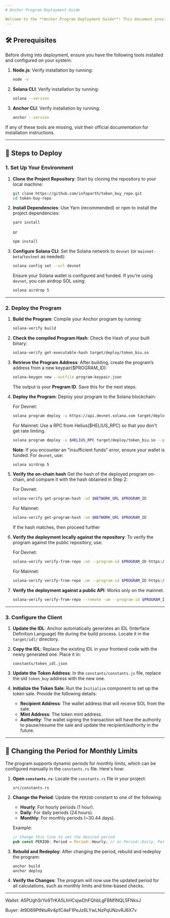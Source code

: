 ```yaml
---
# Anchor Program Deployment Guide

Welcome to the **Anchor Program Deployment Guide**! This document provides a step-by-step walkthrough to deploy your Anchor program on the Solana blockchain. Whether you're a seasoned developer or just getting started, this guide will help you navigate the process with ease.
---
```


## 🛠️ Prerequisites

Before diving into deployment, ensure you have the following tools installed and configured on your system:

1. **Node.js**: Verify installation by running:

   ```bash
   node -v
   ```

2. **Solana CLI**: Verify installation by running:

   ```bash
   solana --version
   ```

3. **Anchor CLI**: Verify installation by running:

   ```bash
   anchor --version
   ```

If any of these tools are missing, visit their official documentation for installation instructions.

---

## 🚀 Steps to Deploy

### 1. Set Up Your Environment

1. **Clone the Project Repository**:
   Start by cloning the repository to your local machine:

   ```bash
   git clone https://github.com/infoparth/token_buy_repo.git
   cd token-buy-repo
   ```

2. **Install Dependencies**:
   Use Yarn (recommended) or npm to install the project dependencies:

   ```bash
   yarn install
   ```

   or

   ```bash
   npm install
   ```

3. **Configure Solana CLI**:
   Set the Solana network to `devnet` (or `mainnet-beta`/`testnet` as needed):

   ```bash
   solana config set --url devnet
   ```

   Ensure your Solana wallet is configured and funded. If you’re using `devnet`, you can airdrop SOL using:

   ```bash
   solana airdrop 5
   ```

---

### 2. Deploy the Program

1. **Build the Program**:
   Compile your Anchor program by running:

   ```bash
   solana-verify build
   ```

2. **Check the compiled Program Hash**:
   Check the Hash of your built binary:

   ```bash
   solana-verify get-executable-hash target/deploy/token_biu.so
   ```

3. **Retrieve the Program Address**:
   After building, create the program’s address from a new keypair($PROGRAM_ID):

   ```bash
   solana-keygen new --outfile program-keypair.json
   ```

   The output is your **Program ID**. Save this for the next steps.

4. **Deploy the Program**:
   Deploy your program to the Solana blockchain:

   For Devnet:

   ```bash
   solana program deploy -u https://api.devnet.solana.com target/deploy/token_biu.so --program-id program-keypair.json --with-compute-unit-price 10000 --max-sign-attempts 1000 --use-rpc
   ```

   For Mainnet: Use a RPC from Helius($HELIUS_RPC) so that you don't get rate limting.

   ```bash
   solana program deploy -u $HELIUS_RPC target/deploy/token_biu.so --program-id program-keypair.json --with-compute-unit-price 10000 --max-sign-attempts 1000 --use-rpc
   ```


   **Note**: If you encounter an "insufficient funds" error, ensure your wallet is funded. For `devnet`, use:

   ```bash
   solana airdrop 5
   ```

5. **Verify the on-chain hash**
   Get the hash of the deployed program on-chain, and compare it with the hash obtained in Step 2:

   For Devnet: 

   ```bash
   solana-verify get-program-hash -ud $NETWORK_URL $PROGRAM_ID
   ```

   For Mainnet: 

   ```bash
   solana-verify get-program-hash -um $NETWORK_URL $PROGRAM_ID
   ```

   If the hash matches, then proceed further

6. **Verify the deployment locally against the repository**:
   To verify the program against the public repository, use:

   For Devnet:

   ```bash
   solana-verify verify-from-repo -ud --program-id $PROGRAM_ID https://github.com/infoparth/token_buy_repo --commit-hash $COMMIT_HASH --library-name token_biu
   ```

   For Mainnet:

   ```bash
   solana-verify verify-from-repo -um --program-id $PROGRAM_ID https://github.com/infoparth/token_buy_repo --commit-hash $COMMIT_HASH --library-name token_biu 
   ```

7. **Verify the deployment against a public API**:
   Works only on the mainnet.

   ```bash
   solana-verify verify-from-repo --remote -um --program-id $PROGRAM_ID https://github.com/infoparth/token_buy_repo
   ```   
---

### 3. Configure the Client

1. **Update the IDL**:
   Anchor automatically generates an IDL (Interface Definition Language) file during the build process. Locate it in the `target/idl/` directory.

2. **Copy the IDL**:
   Replace the existing IDL in your frontend code with the newly generated one. Place it in:

   ```
   constants/token_idl.json
   ```

3. **Update the Token Address**:
   In the `constants/constants.js` file, replace the old `token_buy` address with the new one.

4. **Initialize the Token Sale**:
   Run the `Initialize` component to set up the token sale. Provide the following details:
   - **Recipient Address**: The wallet address that will receive SOL from the sale.
   - **Mint Address**: The token mint address.
   - **Authority**: The wallet signing the transaction will have the authority to pause/resume the sale and update the recipient/authority in the future.

---

## 🔄 Changing the Period for Monthly Limits

The program supports dynamic periods for monthly limits, which can be configured manually in the `constants.rs` file. Here's how:

1. **Open `constants.rs`**:
   Locate the `constants.rs` file in your project:

   ```
   src/constants.rs
   ```

2. **Change the Period**:
   Update the `PERIOD` constant to one of the following:

   - **Hourly**: For hourly periods (1 hour).
   - **Daily**: For daily periods (24 hours).
   - **Monthly**: For monthly periods (~30.44 days).

   Example:

   ```rust
   // Change this line to set the desired period
   pub const PERIOD: Period = Period::Hourly; // or Period::Daily, Period::Monthly
   ```

3. **Rebuild and Redeploy**:
   After changing the period, rebuild and redeploy the program:

   ```bash
   anchor build
   anchor deploy
   ```

4. **Verify the Changes**:
   The program will now use the updated period for all calculations, such as monthly limits and time-based checks.

---

Wallet: A5PUghSrYo9TrKA5LhHCsjwDhFQhbLgFBM1NQL5FNkxJ

Buyer: 4t9D69PtNtuRv4p1C4eF1PeJz6LYwLNzPqUNzvRJ6X7v
